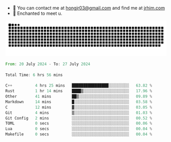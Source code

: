 - 📧 You can contact me at hongjr03@gmail.com and find me at [jrhim.com](https://jrhim.com/)
- 💜 Enchanted to meet u.

![snake_animation](https://raw.githubusercontent.com/hongjr03/hongjr03/output/github-contribution-grid-snake.svg)

<!--START_SECTION:waka-->

```rust
From: 20 July 2024 - To: 27 July 2024

Total Time: 6 hrs 56 mins

C++          4 hrs 25 mins   ████████████████░░░░░░░░░   63.82 %
Rust         1 hr 14 mins    ████▒░░░░░░░░░░░░░░░░░░░░   17.96 %
Other        41 mins         ██▒░░░░░░░░░░░░░░░░░░░░░░   09.89 %
Markdown     14 mins         █░░░░░░░░░░░░░░░░░░░░░░░░   03.58 %
C            12 mins         ▓░░░░░░░░░░░░░░░░░░░░░░░░   03.05 %
Git          4 mins          ▒░░░░░░░░░░░░░░░░░░░░░░░░   01.03 %
Git Config   2 mins          ░░░░░░░░░░░░░░░░░░░░░░░░░   00.52 %
TOML         0 secs          ░░░░░░░░░░░░░░░░░░░░░░░░░   00.06 %
Lua          0 secs          ░░░░░░░░░░░░░░░░░░░░░░░░░   00.04 %
Makefile     0 secs          ░░░░░░░░░░░░░░░░░░░░░░░░░   00.04 %
```

<!--END_SECTION:waka-->
